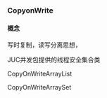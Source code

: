### CopyonWrite

#### 概念

写时复制，读写分离思想，



JUC并发包提供的线程安全集合类

CopyOnWriteArrayList

CopyOnWriteArraySet